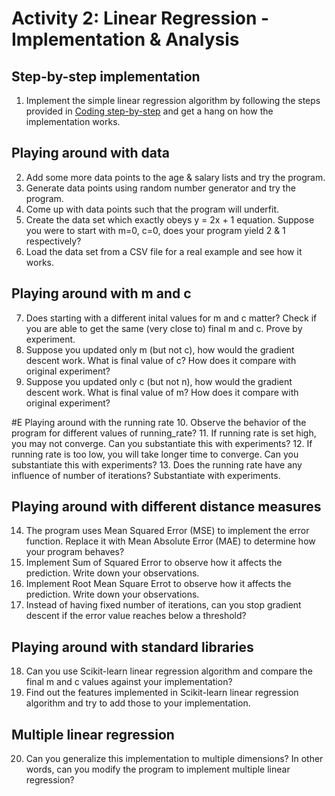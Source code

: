 # Activity 2: Linear Regression - Implementation & Analysis

## Step-by-step implementation
1. Implement the simple linear regression algorithm by following the steps provided in [Coding step-by-step](../Coding_Linear_Regression.md) and get a hang on how the implementation works.

## Playing around with data
2. Add some more data points to the age & salary lists and try the program.
3. Generate data points using random number generator and try the program.
4. Come up with data points such that the program will underfit.
5. Create the data set which exactly obeys y = 2x + 1 equation. Suppose you were to start with m=0, c=0, does your program yield 2 & 1 respectively?
6. Load the data set from a CSV file for a real example and see how it works.

## Playing around with m and c
7. Does starting with a different inital values for m and c matter? Check if you are able to get the same (very close to) final m and c. Prove by experiment.
8. Suppose you updated only m (but not c), how would the gradient descent work. What is final value of c? How does it compare with original experiment?
9. Suppose you updated only c (but not n), how would the gradient descent work. What is final value of m? How does it compare with original experiment?

#E Playing around with the running rate
10. Observe the behavior of the program for different values of running_rate?
11. If running rate is set high, you may not converge. Can you substantiate this with experiments?
12. If running rate is too low, you will take longer time to converge. Can you substantiate this with experiments?
13. Does the running rate have any influence of number of iterations? Substantiate with experiments.

## Playing around with different distance measures
14. The program uses Mean Squared Error (MSE) to implement the error function. Replace it with Mean Absolute Error (MAE) to determine how your program behaves?
15. Implement Sum of Squared Error to observe how it affects the prediction. Write down your observations.
16. Implement Root Mean Square Errot to observe how it affects the prediction. Write down your observations.
17. Instead of having fixed number of iterations, can you stop gradient descent if the error value reaches below a threshold?

## Playing around with standard libraries
18. Can you use Scikit-learn linear regression algorithm and compare the final m and c values against your implementation?
19. Find out the features implemented in Scikit-learn linear regression algorithm and try to add those to your implementation.

## Multiple linear regression
20. Can you generalize this implementation to multiple dimensions? In other words, can you modify the program to implement multiple linear regression?
